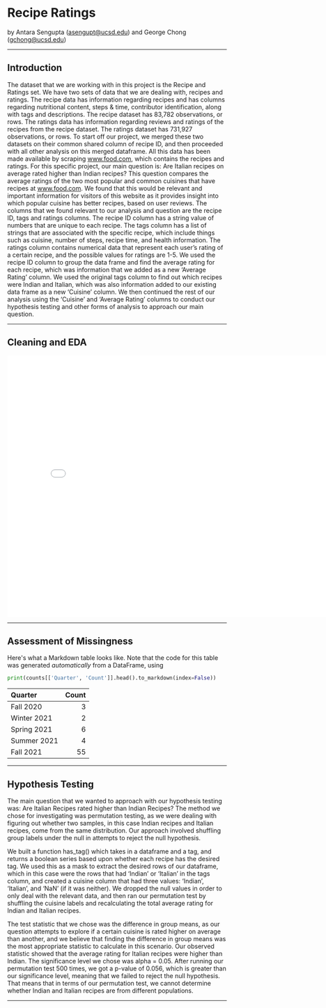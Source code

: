 # Recipe Ratings

by Antara Sengupta (asengupt@ucsd.edu) and George Chong (gchong@ucsd.edu)

---

## Introduction

The dataset that we are working with in this project is the Recipe and Ratings set. We have two sets of data that we are dealing with, recipes and ratings. The recipe data has information regarding recipes and has columns regarding nutritional content, steps & time, contributor identification, along with tags and descriptions. The recipe dataset has 83,782 observations, or rows. The ratings data has information regarding reviews and ratings of the recipes from the recipe dataset. The ratings dataset has 731,927 observations, or rows. To start off our project, we merged these two datasets on their common shared column of recipe ID, and then proceeded with all other analysis on this merged dataframe. All this data has been made available by scraping www.food.com, which contains the recipes and ratings. For this specific project, our main question is: Are Italian recipes on average rated higher than Indian recipes? This question compares the average ratings of the two most popular and common cuisines that have recipes at www.food.com. We found that this would be relevant and important information for visitors of this website as it provides insight into which popular cuisine has better recipes, based on user reviews. The columns that we found relevant to our analysis and question are the recipe ID, tags and ratings columns. The recipe ID column has a string value of numbers that are unique to each recipe. The tags column has a list of strings that are associated with the specific recipe, which include things such as cuisine, number of steps, recipe time, and health information. The ratings column contains numerical data that represent each user’s rating of a certain recipe, and the possible values for ratings are 1-5. We used the recipe ID column to group the data frame and find the average rating for each recipe, which was information that we added as a new ‘Average Rating’ column. We used the original tags column to find out which recipes were Indian and Italian, which was also information added to our existing data frame as a new ‘Cuisine’ column. We then continued the rest of our analysis using the ‘Cuisine’ and ‘Average Rating’ columns to conduct our hypothesis testing and other forms of analysis to approach our main question. 

---

## Cleaning and EDA

<iframe src="assets/10-80-enrollment.html" width=800 height=600 frameBorder=0></iframe>

---

## Assessment of Missingness

Here's what a Markdown table looks like. Note that the code for this table was generated _automatically_ from a DataFrame, using

```py
print(counts[['Quarter', 'Count']].head().to_markdown(index=False))
```

| Quarter     |   Count |
|:------------|--------:|
| Fall 2020   |       3 |
| Winter 2021 |       2 |
| Spring 2021 |       6 |
| Summer 2021 |       4 |
| Fall 2021   |      55 |

---

## Hypothesis Testing

The main question that we wanted to approach with our hypothesis testing was: Are Italian Recipes rated higher than Indian Recipes? The method we chose for investigating was permutation testing, as we were dealing with figuring out whether two samples, in this case Indian recipes and Italian recipes, come from the same distribution. Our approach involved shuffling group labels under the null in attempts to reject the null hypothesis. 

We built a function has_tag() which takes in a dataframe and a tag, and returns a boolean series based upon whether each recipe has the desired tag. We used this as a mask to extract the desired rows of our dataframe, which in this case were the rows that had ‘Indian’ or ‘Italian’ in the tags column, and created a cuisine column that had three values: ‘Indian’, ‘Italian’, and ‘NaN’ (if it was neither). We dropped the null values in order to only deal with the relevant data, and then ran our permutation test by shuffling the cuisine labels and recalculating the total average rating for Indian and Italian recipes. 

The test statistic that we chose was the difference in group means, as our question attempts to explore if a certain cuisine is rated higher on average than another, and we believe that finding the difference in group means was the most appropriate statistic to calculate in this scenario. Our observed statistic showed that the average rating for Italian recipes were higher than Indian. The significance level we chose was alpha = 0.05. After running our permutation test 500 times, we got a p-value of 0.056, which is greater than our significance level, meaning that we failed to reject the null hypothesis. That means that in terms of our permutation test, we cannot determine whether Indian and Italian recipes are from different populations. 


---